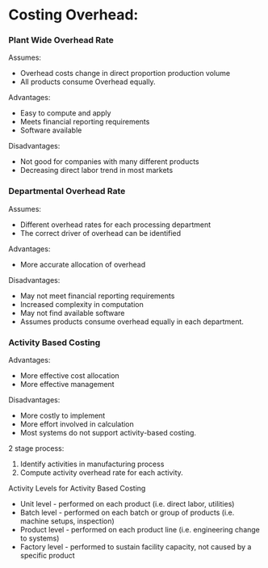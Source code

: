 # Costing Overhead:

### Plant Wide Overhead Rate

Assumes:

- Overhead costs change in direct proportion production volume
- All products consume Overhead equally.

Advantages:

- Easy to compute and apply
- Meets financial reporting requirements
- Software available

Disadvantages:

- Not good for companies with many different products
- Decreasing direct labor trend in most markets

### Departmental Overhead Rate

Assumes:

- Different overhead rates for each processing department
- The correct driver of overhead can be identified

Advantages:

- More accurate allocation of overhead

Disadvantages:

- May not meet financial reporting requirements
- Increased complexity in computation
- May not find available software
- Assumes products consume overhead equally in each department.


### Activity Based Costing

Advantages:

- More effective cost allocation
- More effective management

Disadvantages:

- More costly to implement
- More effort involved in calculation
- Most systems do not support activity-based costing.

2 stage process:

1. Identify activities in manufacturing process
2. Compute activity overhead rate for each activity.

Activity Levels for Activity Based Costing

- Unit level - performed on each product (i.e. direct labor, utilities)
- Batch level - performed on each batch or group of products (i.e. machine setups, inspection)
- Product level - performed on each product line (i.e. engineering change to systems)
- Factory level - performed to sustain facility capacity, not caused by a specific product
